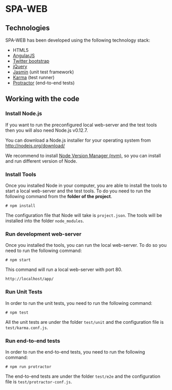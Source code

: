 # SPA-WEB
## Technologies
SPA-WEB has been developed using the following technology stack:

- HTML5
- [AngularJS](https://angularjs.org/)
- [Twitter bootstrap](http://getbootstrap.com/)
- [jQuery](https://jquery.com/)
- [Jasmin](https://github.com/karma-runner/karma-jasmine) (unit test framework)
- [Karma](http://karma-runner.github.io/) (test runner)
- [Protractor](https://angular.github.io/protractor/#/) (end-to-end tests)

## Working with the code
### Install Node.js
If you want to run the preconfigured local web-server and the test tools then you will also need Node.js v0.12.7.

You can download a Node.js installer for your operating system from http://nodejs.org/download/

We recommend to install [Node Version Manager (nvm)](https://github.com/creationix/nvm), so you can install and run different version of Node.

### Install Tools
Once you installed Node in your computer, you are able to install the tools to start a local web-server and the test tools. To do you need to run the following command from the **folder of the project**.

    # npm install

The configuration file that Node will take is ```
project.json
```. The tools will be installed into the folder ```node_modules```.

### Run development web-server
Once you installed the tools, you can run the local web-server. To do so you need to run the following command:

    # npm start

This command will run a local web-server with port 80.

    http://localhost/app/

### Run Unit Tests
In order to run the unit tests, you need to run the following command:

    # npm test

All the unit tests are under the folder ```test/unit``` and the configuration file is ```test/karma.conf.js```.

### Run end-to-end tests
In order to run the end-to-end tests, you need to run the following command:

    # npm run protractor

The end-to-end tests are under the folder ```test/e2e``` and the configuration file is ```test/protractor-conf.js```.
